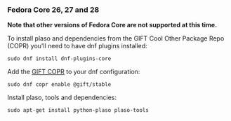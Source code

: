 ### Fedora Core 26, 27 and 28

**Note that other versions of Fedora Core are not supported at this time.**

To install plaso and dependencies from the GIFT Cool Other Package Repo (COPR) you'll need to have dnf plugins installed:

```
sudo dnf install dnf-plugins-core
```

Add the [GIFT COPR](https://copr.fedorainfracloud.org/groups/g/gift/coprs/) to your dnf configuration:

```
sudo dnf copr enable @gift/stable
```

Install plaso, tools and dependencies:

```
sudo apt-get install python-plaso plaso-tools
```

